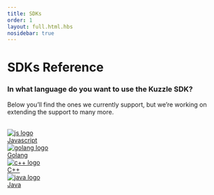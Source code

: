 ```yaml
---
title: SDKs
order: 1
layout: full.html.hbs
nosidebar: true
---
```


# SDKs Reference</h1>

### **In what language do you want to use the Kuzzle SDK?**

Below you’ll find the ones we currently support,
but we’re working on extending the support to many more.

<br>
<div class="Languages">
  <a href="/sdk-reference/js/6/essentials" class="Languages-item">
    <img src="/assets/images/logos/javascript.svg" alt="js logo" class="Languages-item-logo">
    <div class="Languages-item-name">Javascript</div>
  </a>
  <a href="/sdk-reference/go/1/essentials" class="Languages-item">
    <img src="/assets/images/logos/go.svg" alt="golang logo" class="Languages-item-logo">
    <div class="Languages-item-name">Golang</div>
  </a>
  <a href="/sdk-reference/cpp/1/essentials" class="Languages-item">
    <img src="/assets/images/logos/cpp.svg" alt="c++ logo" class="Languages-item-logo">
    <div class="Languages-item-name">C++</div>
  </a>
  <a href="/sdk-reference/java/1/essentials" class="Languages-item">
    <img src="/assets/images/logos/java.svg" alt="java logo" class="Languages-item-logo">
    <div class="Languages-item-name">Java</div>
  </a>
</div>
